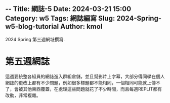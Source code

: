 --
Title: 網誌-5
Date: 2024-03-21 15:00
Category: w5
Tags: 網誌編寫
Slug: 2024-Spring-w5-blog-tutorial
Author: kmol
---

2024 Spring 第三週網址撰寫.

<!-- PELICAN_END_SUMMARY -->

# 第五週網誌
這週要統整各組員的網誌進入群組倉儲，並且幫影片上字幕，大部分得同學在個人網誌的更改上都有不少問題，例如很多標題都不能相同，一個相同可能就上傳不了，會被其他東西覆蓋，在處理這些問題就花了不少時間，而且每週REPLIT都有改動，非常複雜。